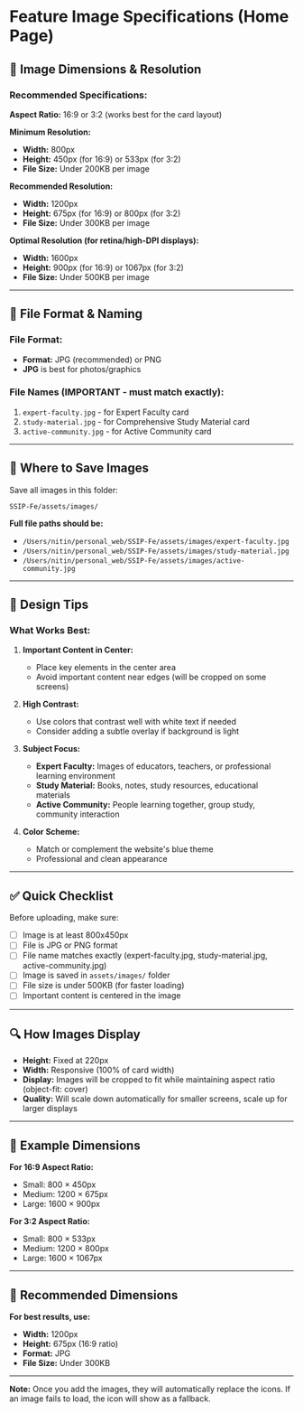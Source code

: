 # Feature Image Specifications (Home Page)

## 📐 Image Dimensions & Resolution

### Recommended Specifications:

**Aspect Ratio:** 16:9 or 3:2 (works best for the card layout)

**Minimum Resolution:**
- **Width:** 800px
- **Height:** 450px (for 16:9) or 533px (for 3:2)
- **File Size:** Under 200KB per image

**Recommended Resolution:**
- **Width:** 1200px
- **Height:** 675px (for 16:9) or 800px (for 3:2)
- **File Size:** Under 300KB per image

**Optimal Resolution (for retina/high-DPI displays):**
- **Width:** 1600px
- **Height:** 900px (for 16:9) or 1067px (for 3:2)
- **File Size:** Under 500KB per image

---

## 📁 File Format & Naming

### File Format:
- **Format:** JPG (recommended) or PNG
- **JPG** is best for photos/graphics

### File Names (IMPORTANT - must match exactly):
1. `expert-faculty.jpg` - for Expert Faculty card
2. `study-material.jpg` - for Comprehensive Study Material card
3. `active-community.jpg` - for Active Community card

---

## 📂 Where to Save Images

Save all images in this folder:
```
SSIP-Fe/assets/images/
```

**Full file paths should be:**
- `/Users/nitin/personal_web/SSIP-Fe/assets/images/expert-faculty.jpg`
- `/Users/nitin/personal_web/SSIP-Fe/assets/images/study-material.jpg`
- `/Users/nitin/personal_web/SSIP-Fe/assets/images/active-community.jpg`

---

## 🎨 Design Tips

### What Works Best:

1. **Important Content in Center:**
   - Place key elements in the center area
   - Avoid important content near edges (will be cropped on some screens)

2. **High Contrast:**
   - Use colors that contrast well with white text if needed
   - Consider adding a subtle overlay if background is light

3. **Subject Focus:**
   - **Expert Faculty:** Images of educators, teachers, or professional learning environment
   - **Study Material:** Books, notes, study resources, educational materials
   - **Active Community:** People learning together, group study, community interaction

4. **Color Scheme:**
   - Match or complement the website's blue theme
   - Professional and clean appearance

---

## ✅ Quick Checklist

Before uploading, make sure:
- [ ] Image is at least 800x450px
- [ ] File is JPG or PNG format
- [ ] File name matches exactly (expert-faculty.jpg, study-material.jpg, active-community.jpg)
- [ ] Image is saved in `assets/images/` folder
- [ ] File size is under 500KB (for faster loading)
- [ ] Important content is centered in the image

---

## 🔍 How Images Display

- **Height:** Fixed at 220px
- **Width:** Responsive (100% of card width)
- **Display:** Images will be cropped to fit while maintaining aspect ratio (object-fit: cover)
- **Quality:** Will scale down automatically for smaller screens, scale up for larger displays

---

## 📝 Example Dimensions

**For 16:9 Aspect Ratio:**
- Small: 800 × 450px
- Medium: 1200 × 675px  
- Large: 1600 × 900px

**For 3:2 Aspect Ratio:**
- Small: 800 × 533px
- Medium: 1200 × 800px
- Large: 1600 × 1067px

---

## 🎯 Recommended Dimensions

**For best results, use:**
- **Width:** 1200px
- **Height:** 675px (16:9 ratio)
- **Format:** JPG
- **File Size:** Under 300KB

---

**Note:** Once you add the images, they will automatically replace the icons. If an image fails to load, the icon will show as a fallback.

